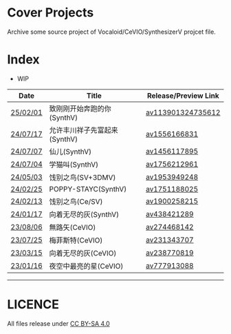 # Cover Projects
Archive some source project of Vocaloid/CeVIO/SynthesizerV projcet file.

# Index
- WIP

| Date                               | Title                        | Release/Preview Link                                                  |
| ---------------------------------- | ---------------------------- | --------------------------------------------------------------------- |
| [25/02/01](./250201走你)           | 致刚刚开始奔跑的你(SynthV)   | [av113901324735612](https://www.bilibili.com/video/av113901324735612) |
| [24/07/17](./240717先富起来)       | 允许丰川祥子先富起来(SynthV) | [av1556166831](https://www.bilibili.com/video/av1556166831)           |
| [24/07/07](./240707仙儿)           | 仙儿(SynthV)                 | [av1456117895](https://www.bilibili.com/video/av1456117895)           |
| [24/07/04](./240704学猫叫)         | 学猫叫(SynthV)               | [av1756212961](https://www.bilibili.com/video/av1756212961)           |
| [24/05/03](./240503饯别之鸟)       | 饯别之鸟(SV+3DMV)            | [av1953949248](https://www.bilibili.com/video/av1953949248)           |
| [24/02/25](./240225POPPY)          | POPPY-STAYC(SynthV)          | [av1751188025](https://www.bilibili.com/video/av1751188025)           |
| [24/02/13](./240213饯别之鸟)       | 饯别之鸟(Ce/SV)              | [av1900258215](https://www.bilibili.com/video/av1900258215)           |
| [24/01/17](./240117向着无尽的灰)   | 向着无尽的灰(SynthV)         | [av438421289](https://www.bilibili.com/video/av438421289)             |
| [23/08/06](./230806無路矢)         | 無路矢(CeVIO)                | [av274468142](https://www.bilibili.com/video/av274468142)             |
| [23/07/25](./230725梅菲斯特)       | 梅菲斯特(CeVIO)              | [av231343707](https://www.bilibili.com/video/av231343707)             |
| [23/03/15](./230315向着无尽的灰)   | 向着无尽的灰(CeVIO)          | [av238770819](https://www.bilibili.com/video/av238770819)             |
| [23/01/16](./230116夜空中最亮的星) | 夜空中最亮的星(CeVIO)        | [av777913088](https://www.bilibili.com/video/av777913088)             |

---

# LICENCE
All files release under [CC BY-SA 4.0](https://creativecommons.org/licenses/by-sa/4.0/)
